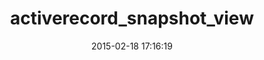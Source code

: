 ---
layout: post
title:  "activerecord_snapshot_view"
repo:   "mccraigmccraig/activerecord_snapshot_view"
date:   2015-02-18 17:16:19
gemurl: http://github.com/mccraigmccraig/activerecord_snapshot_view
---